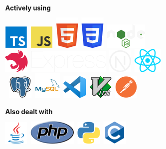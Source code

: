 ## Actively using
![img](https://github.com/sanchexas/sanchexas/blob/main/assets/ts.svg)&nbsp;&nbsp;
![img](https://github.com/sanchexas/sanchexas/blob/main/assets/js.svg)&nbsp;&nbsp;
![img](https://github.com/sanchexas/sanchexas/blob/main/assets/html.svg)&nbsp;&nbsp;
![img](https://github.com/sanchexas/sanchexas/blob/main/assets/css.svg)&nbsp;&nbsp;
![img](https://github.com/sanchexas/sanchexas/blob/main/assets/node.svg)&nbsp;&nbsp;
![img](https://github.com/sanchexas/sanchexas/blob/main/assets/nest.svg)&nbsp;&nbsp;
![img](https://github.com/sanchexas/sanchexas/blob/main/assets/express.svg)&nbsp;&nbsp;
![img](https://github.com/sanchexas/sanchexas/blob/main/assets/next.svg)&nbsp;&nbsp;
![img](https://github.com/sanchexas/sanchexas/blob/main/assets/react.svg)&nbsp;&nbsp;
![img](https://github.com/sanchexas/sanchexas/blob/main/assets/pg.svg)&nbsp;&nbsp;
![img](https://github.com/sanchexas/sanchexas/blob/main/assets/mysql.svg)&nbsp;&nbsp;
![img](https://github.com/sanchexas/sanchexas/blob/main/assets/vscode.svg)&nbsp;&nbsp;
![img](https://github.com/sanchexas/sanchexas/blob/main/assets/vim.svg)&nbsp;&nbsp;
![img](https://github.com/sanchexas/sanchexas/blob/main/assets/postman.svg)
## Also dealt with
![img](https://github.com/sanchexas/sanchexas/blob/main/assets/java.svg)&nbsp;&nbsp;
![img](https://github.com/sanchexas/sanchexas/blob/main/assets/php.svg)&nbsp;&nbsp;
![img](https://github.com/sanchexas/sanchexas/blob/main/assets/python.svg)&nbsp;&nbsp;
![img](https://github.com/sanchexas/sanchexas/blob/main/assets/c.svg)